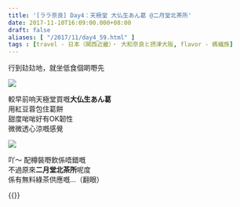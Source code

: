 ```yaml
---
title: '[ララ奈良] Day4：天極堂 大仏生あん葛 @二月堂北茶所'
date: 2017-11-10T16:09:00.000+08:00
draft: false
aliases: [ "/2017/11/day4_59.html" ]
tags : [travel - 日本（関西近畿）・ 大和奈良と摂津大阪, flavor - 螞蟻族]
---
```


行到攰攰地，就坐低食個啲嘢先  

![](/images/nara4d.jpg)

較早前响天極堂買嘅**大仏生あん葛**  
用紅豆蓉包住葛餅  
甜度啱啱好有OK韌性  
微微透心涼嘅感覺  

![](/images/nara4d1.jpg)

吖～ 配樽裝嘢飲係唔錯嘅  
不過原來**二月堂北茶所**呢度  
係有無料綠茶供應嘅...（翻眼）  
  
{{<nara>}}
